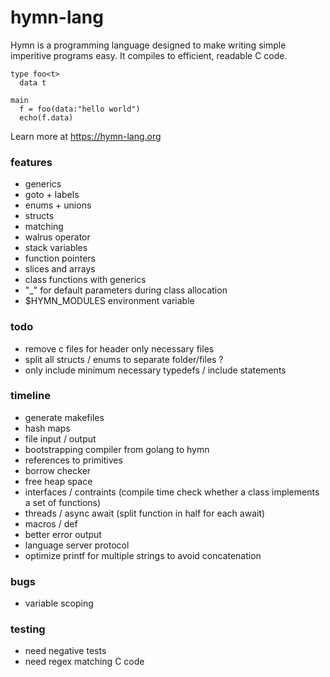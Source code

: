 # hymn-lang
Hymn is a programming language designed to make writing simple imperitive programs easy.
It compiles to efficient, readable C code.

```
type foo<t>
  data t

main
  f = foo(data:"hello world")
  echo(f.data)
```

Learn more at https://hymn-lang.org

### features
* generics
* goto + labels
* enums + unions
* structs
* matching
* walrus operator
* stack variables
* function pointers
* slices and arrays
* class functions with generics
* "_" for default parameters during class allocation
* $HYMN_MODULES environment variable

### todo
* remove c files for header only necessary files
* split all structs / enums to separate folder/files ?
* only include minimum necessary typedefs / include statements

### timeline
* generate makefiles
* hash maps
* file input / output
* bootstrapping compiler from golang to hymn
* references to primitives
* borrow checker
* free heap space
* interfaces / contraints (compile time check whether a class implements a set of functions)
* threads / async await (split function in half for each await)
* macros / def
* better error output
* language server protocol
* optimize printf for multiple strings to avoid concatenation 

### bugs
* variable scoping

### testing
* need negative tests
* need regex matching C code

